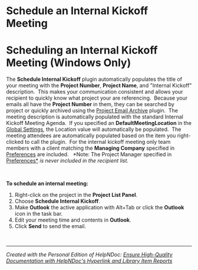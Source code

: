 # Schedule an Internal Kickoff Meeting

# Scheduling an Internal Kickoff Meeting (Windows Only)

The **Schedule Internal Kickoff** plugin automatically populates the title of your meeting with the **Project Number**, **Project Name**, and "Internal Kickoff" description.&nbsp; This makes your communication consistent and allows your recipient to quickly know what project your are referencing.&nbsp; Because your emails all have the **Project Number** in them, they can be searched by project or quickly archived using the [Project Email Archive](<ProjectEmailArchive.md>) plugin.&nbsp; The meeting description is automatically populated with the standard Internal Kickoff Meeting Agenda.&nbsp; If you specified an **DefaultMeetingLocation** in the [Global Settings](<GlobalSettings.md>), the Location value will automatically be populated.&nbsp; The meeting attendees are automatically populated based on the item you right-clicked to call the plugin.&nbsp; For the internal kickoff meeting only team members with a client matching the **Managing Company** specified in [Preferences](<Preferences.md>) are included. &nbsp; *Note: The Project Manager specified in [Preferences*](<Preferences.md>) *is never included in the recipient list.*

&nbsp;

**To schedule an internal meeting:**

1. Right-click on the project in the **Project List Panel**.
1. Choose **Schedule Internal Kickoff**.
1. Make **Outlook** the active application with Alt+Tab or click the **Outlook** icon in the task bar.
1. Edit your meeting time and contents in **Outlook**.
1. Click **Send** to send the email.

&nbsp;


***
_Created with the Personal Edition of HelpNDoc: [Ensure High-Quality Documentation with HelpNDoc's Hyperlink and Library Item Reports](<https://www.helpndoc.com/feature-tour/advanced-project-analyzer/>)_

